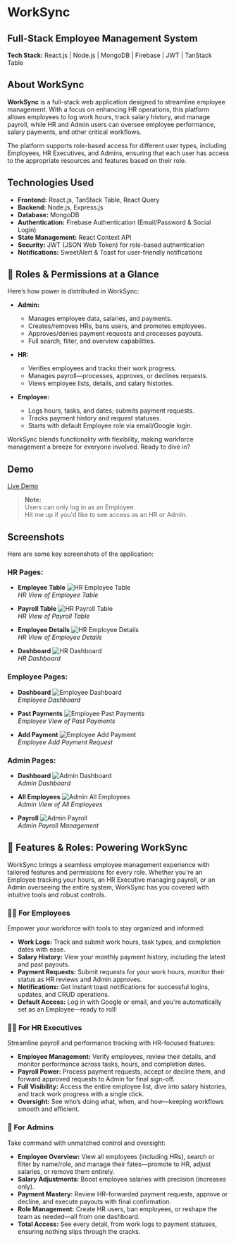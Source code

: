 # WorkSync
## Full-Stack Employee Management System
**Tech Stack:** React.js | Node.js | MongoDB | Firebase | JWT | TanStack Table


## About WorkSync
**WorkSync** is a full-stack web application designed to streamline employee management. With a focus on enhancing HR operations, this platform allows employees to log work hours, track salary history, and manage payroll, while HR and Admin users can oversee employee performance, salary payments, and other critical workflows.

The platform supports role-based access for different user types, including Employees, HR Executives, and Admins, ensuring that each user has access to the appropriate resources and features based on their role.


## Technologies Used
- **Frontend:** React.js, TanStack Table, React Query
- **Backend:** Node.js, Express.js
- **Database:** MongoDB
- **Authentication:** Firebase Authentication (Email/Password & Social Login)
- **State Management:** React Context API
- **Security:** JWT (JSON Web Token) for role-based authentication
- **Notifications:** SweetAlert & Toast for user-friendly notifications


## 🔐 Roles & Permissions at a Glance  
Here’s how power is distributed in WorkSync:  

- **Admin:**  
  - Manages employee data, salaries, and payments.  
  - Creates/removes HRs, bans users, and promotes employees.  
  - Approves/denies payment requests and processes payouts.  
  - Full search, filter, and overview capabilities.  

- **HR:**  
  - Verifies employees and tracks their work progress.  
  - Manages payroll—processes, approves, or declines requests.  
  - Views employee lists, details, and salary histories.  

- **Employee:**  
  - Logs hours, tasks, and dates; submits payment requests.  
  - Tracks payment history and request statuses.  
  - Starts with default Employee role via email/Google login.  

WorkSync blends functionality with flexibility, making workforce management a breeze for everyone involved. Ready to dive in?


## Demo
<a href="https://worksync-2ca3b.web.app" target="_blank">Live Demo</a>

> **Note:**  
> Users can only log in as an Employee.  
> Hit me up if you'd like to see access as an HR or Admin.

## **Screenshots**

Here are some key screenshots of the application:

### **HR Pages:**
- **Employee Table**
  ![HR Employee Table](path/to/hr-employee-table-screenshot.png)  
  *HR View of Employee Table*

- **Payroll Table**
  ![HR Payroll Table](path/to/hr-payroll-table-screenshot.png)  
  *HR View of Payroll Table*

- **Employee Details**
  ![HR Employee Details](path/to/hr-employee-details-screenshot.png)  
  *HR View of Employee Details*

- **Dashboard**
  ![HR Dashboard](path/to/hr-dashboard-screenshot.png)  
  *HR Dashboard*

### **Employee Pages:**
- **Dashboard**
  ![Employee Dashboard](path/to/employee-dashboard-screenshot.png)  
  *Employee Dashboard*

- **Past Payments**
  ![Employee Past Payments](path/to/employee-past-payments-screenshot.png)  
  *Employee View of Past Payments*

- **Add Payment**
  ![Employee Add Payment](path/to/employee-add-payment-screenshot.png)  
  *Employee Add Payment Request*

### **Admin Pages:**
- **Dashboard**
  ![Admin Dashboard](path/to/admin-dashboard-screenshot.png)  
  *Admin Dashboard*

- **All Employees**
  ![Admin All Employees](path/to/admin-all-employees-screenshot.png)  
  *Admin View of All Employees*

- **Payroll**
  ![Admin Payroll](path/to/admin-payroll-screenshot.png)  
  *Admin Payroll Management*


## 🌟 Features & Roles: Powering WorkSync

WorkSync brings a seamless employee management experience with tailored features and permissions for every role. Whether you're an Employee tracking your hours, an HR Executive managing payroll, or an Admin overseeing the entire system, WorkSync has you covered with intuitive tools and robust controls.

### 👩‍💼 For Employees  
Empower your workforce with tools to stay organized and informed:  
- **Work Logs:** Track and submit work hours, task types, and completion dates with ease.  
- **Salary History:** View your monthly payment history, including the latest and past payouts.  
- **Payment Requests:** Submit requests for your work hours, monitor their status as HR reviews and Admin approves.  
- **Notifications:** Get instant toast notifications for successful logins, updates, and CRUD operations.  
- **Default Access:** Log in with Google or email, and you're automatically set as an Employee—ready to roll!

### 👨‍💼 For HR Executives  
Streamline payroll and performance tracking with HR-focused features:  
- **Employee Management:** Verify employees, review their details, and monitor performance across tasks, hours, and completion dates.  
- **Payroll Power:** Process payment requests, accept or decline them, and forward approved requests to Admin for final sign-off.  
- **Full Visibility:** Access the entire employee list, dive into salary histories, and track work progress with a single click.  
- **Oversight:** See who’s doing what, when, and how—keeping workflows smooth and efficient.

### 👑 For Admins  
Take command with unmatched control and oversight:  
- **Employee Overview:** View all employees (including HRs), search or filter by name/role, and manage their fates—promote to HR, adjust salaries, or remove them entirely.  
- **Salary Adjustments:** Boost employee salaries with precision (increases only).  
- **Payment Mastery:** Review HR-forwarded payment requests, approve or decline, and execute payouts with final confirmation.  
- **Role Management:** Create HR users, ban employees, or reshape the team as needed—all from one dashboard.  
- **Total Access:** See every detail, from work logs to payment statuses, ensuring nothing slips through the cracks.
